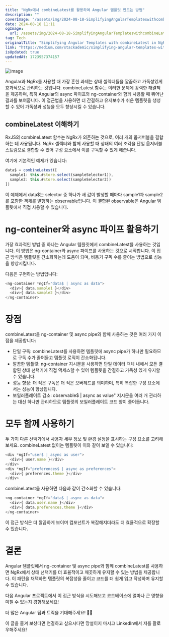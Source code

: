 ```yaml
---
title: "NgRx에서 combineLatest를 활용하여 Angular 템플릿 만드는 방법"
description: ""
coverImage: "/assets/img/2024-08-18-SimplifyingAngularTemplateswithcombineLatestinNgRx_0.png"
date: 2024-08-18 11:11
ogImage: 
  url: /assets/img/2024-08-18-SimplifyingAngularTemplateswithcombineLatestinNgRx_0.png
tag: Tech
originalTitle: "Simplifying Angular Templates with combineLatest in NgRx"
link: "https://medium.com/stackademic/simplifying-angular-templates-with-combinelatest-in-ngrx-d6a0d4dd1184"
isUpdated: true
updatedAt: 1723957374157
---
```


![image](/assets/img/2024-08-18-SimplifyingAngularTemplateswithcombineLatestinNgRx_0.png)

Angular과 NgRx를 사용할 때 가장 흔한 과제는 상태 셀렉터들을 깔끔하고 가독성있게 효과적으로 관리하는 것입니다. combineLatest 함수는 이러한 문제에 강력한 해결책을 제공하며, 특히 Angular의 async 파이프와 ng-container와 함께 사용할 때 뛰어난 결과를 보여줍니다. 이 접근법을 사용하면 더 간결하고 유지보수가 쉬운 템플릿을 생성할 수 있어 가독성과 성능을 모두 향상시킬 수 있습니다.

## combineLatest 이해하기

RxJS의 combineLatest 함수는 NgRx가 의존하는 것으로, 여러 개의 옵저버블을 결합하는 데 사용됩니다. NgRx 셀렉터와 함께 사용할 때 상태의 여러 조각을 단일 옵저버블 스트림으로 결합할 수 있어 구성 요소에서 이를 구독할 수 있게 해줍니다.

<!-- cozy-coder - 수평 -->

<ins class="adsbygoogle"
     style="display:block"
     data-ad-client="ca-pub-4877378276818686"
     data-ad-slot="1107185301"
     data-ad-format="auto"
     data-full-width-responsive="true"></ins>

<script>
     (adsbygoogle = window.adsbygoogle || []).push({});
</script>

여기에 기본적인 예제가 있습니다:

```js
data$ = combineLatest([
  sample1: this.#store.select(sampleSelector1)),
  sample2: this.#store.select(sampleSelector2))
])
```

이 예제에서 data$는 selector 중 하나가 새 값이 발생할 때마다 sample1과 sample2를 포함한 객체를 발행하는 observable입니다. 이 결합된 observable은 Angular 템플릿에서 직접 사용할 수 있습니다.

# ng-conteiner와 async 파이프 활용하기

<!-- cozy-coder - 수평 -->

<ins class="adsbygoogle"
     style="display:block"
     data-ad-client="ca-pub-4877378276818686"
     data-ad-slot="1107185301"
     data-ad-format="auto"
     data-full-width-responsive="true"></ins>

<script>
     (adsbygoogle = window.adsbygoogle || []).push({});
</script>

가장 효과적인 방법 중 하나는 Angular 템플릿에서 combineLatest를 사용하는 것입니다. 이 방법은 ng-container와 async 파이프를 사용하는 것으로 시작합니다. 이 접근 방식은 템플릿을 간소화하는데 도움이 되며, 비동기 구독 수를 줄이는 방법으로 성능을 향상시킵니다.

다음은 구현하는 방법입니다:

```js
<ng-container *ngIf="data$ | async as data">
  <div>{ data.sample1 }</div>
  <div>{ data.sample2 }</div>
</ng-container>
```

# 장점

<!-- cozy-coder - 수평 -->

<ins class="adsbygoogle"
     style="display:block"
     data-ad-client="ca-pub-4877378276818686"
     data-ad-slot="1107185301"
     data-ad-format="auto"
     data-full-width-responsive="true"></ins>

<script>
     (adsbygoogle = window.adsbygoogle || []).push({});
</script>

combineLatest을 ng-container 및 async pipe와 함께 사용하는 것은 여러 가지 이점을 제공합니다:

- 단일 구독: combineLatest를 사용하면 템플릿에 async pipe가 하나만 필요하므로 구독 수가 줄어들고 템플릿 로직이 간소화됩니다.
- 깔끔한 템플릿: ng-container 지시문을 사용하면 단일 데이터 객체 내에서 모든 결합된 상태 선택기에 직접 액세스할 수 있어 템플릿을 간결하고 가독성 있게 유지할 수 있습니다.
- 성능 향상: 더 적은 구독은 더 적은 오버헤드를 의미하며, 특히 복잡한 구성 요소에서는 성능이 향상됩니다.
- 보일러플레이트 감소: observable$ | async as value" 지시문을 여러 개 관리하는 대신 하나만 관리하므로 템플릿의 보일러플레이트 코드 양이 줄어듭니다.

# 모두 함께 사용하기

두 가지 다른 선택기에서 사용자 세부 정보 및 환경 설정을 표시하는 구성 요소를 고려해보세요. combineLatest 없이는 템플릿이 이와 같이 보일 수 있습니다:

<!-- cozy-coder - 수평 -->

<ins class="adsbygoogle"
     style="display:block"
     data-ad-client="ca-pub-4877378276818686"
     data-ad-slot="1107185301"
     data-ad-format="auto"
     data-full-width-responsive="true"></ins>

<script>
     (adsbygoogle = window.adsbygoogle || []).push({});
</script>

```js
<div *ngIf="user$ | async as user">
  <div>{ user.name }</div>
</div>
<div *ngIf="preferences$ | async as preferences">
  <div>{ preferences.theme }</div>
</div>
```

combineLatest을 사용하면 다음과 같이 간소화할 수 있습니다:

```js
<ng-container *ngIf="data$ | async as data">
  <div>{ data.user.name }</div>
  <div>{ data.preferences.theme }</div>
</ng-container>
```

이 접근 방식은 더 깔끔하게 보이며 컴포넌트가 복잡해지더라도 더 효율적으로 확장할 수 있습니다.

<!-- cozy-coder - 수평 -->

<ins class="adsbygoogle"
     style="display:block"
     data-ad-client="ca-pub-4877378276818686"
     data-ad-slot="1107185301"
     data-ad-format="auto"
     data-full-width-responsive="true"></ins>

<script>
     (adsbygoogle = window.adsbygoogle || []).push({});
</script>

# 결론

Angular 템플릿에서 ng-container 및 async pipe와 함께 combineLatest를 사용하면 NgRx에서 상태 선택기를 더 효율적이고 깨끗하게 유지할 수 있는 방법을 제공합니다. 이 패턴을 채택하면 템플릿의 복잡성을 줄이고 코드를 더 쉽게 읽고 작성하며 유지할 수 있습니다.

다음 Angular 프로젝트에서 이 접근 방식을 시도해보고 코드베이스에 얼마나 큰 영향을 미칠 수 있는지 경험해보세요!

더 많은 Angular 팁과 트릭을 기대해주세요! 👨‍💻

<!-- cozy-coder - 수평 -->

<ins class="adsbygoogle"
     style="display:block"
     data-ad-client="ca-pub-4877378276818686"
     data-ad-slot="1107185301"
     data-ad-format="auto"
     data-full-width-responsive="true"></ins>

<script>
     (adsbygoogle = window.adsbygoogle || []).push({});
</script>

이 글을 즐겨 보셨다면 연결하고 싶으시다면 망설이지 마시고 LinkedIn에서 저를 팔로우해주세요!
